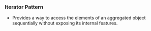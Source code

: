 ### Iterator Pattern

- Provides a way to access the elements of an aggregated object sequentially without exposing its internal features.